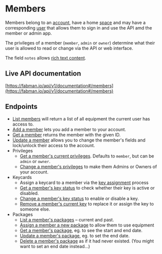 # Members

Members belong to an [account](accounts.md), have a home [space](spaces.md) and may have a corresponding [user](users.md) that allows them to sign in and use the API amd the member or admin app.

The privileges of a member (`member`, `admin` or `owner`) determine what their user is allowed to read or change via the API or web interface.

The field `notes` allows [rich text content](rich_text.md).

##  Live API documentation

[https://fabman.io/api/v1/documentation#/members](https://fabman.io/api/v1/documentation#/members)

## Endpoints
- [List members](https://fabman.io/api/v1/documentation#!/members/getApiV1Members) will return a list of all equipment the current user has access to.
- [Add a member](https://fabman.io/api/v1/documentation#!/members/postApiV1Members) lets you add a member to your account.
- [Get a member](https://fabman.io/api/v1/documentation#!/members/getApiV1MembersId) returns the member with the given ID.
- [Update a member](https://fabman.io/api/v1/documentation#!/members/putApiV1MembersId) allows you to change the member's fields and lock/unlock their access to the account.
- Privileges
	- [Get a member's current privileges](https://fabman.io/api/v1/documentation#!/members/getApiV1MembersIdPrivileges). Defaults to `member`, but can be `admin` or `owner`.
	- [Change a member's privileges](https://fabman.io/api/v1/documentation#!/members/putApiV1MembersIdPrivileges) to make them Admins or Owners of your account.
- Keycards
	- Assign a keycard to a member via the [key assignment](key_assignments.md) process
	- [Get a member's key status](https://fabman.io/api/v1/documentation#!/members/getApiV1MembersIdKey) to check whether their key is active or disabled.
	- [Change a member's key status](https://fabman.io/api/v1/documentation#!/members/putApiV1MembersIdKey) to enable or disable a key.
	- [Remove a member's current key](https://fabman.io/api/v1/documentation#!/members/deleteApiV1MembersIdKey) to replace it or assign the key to someone else.
- Packages
	- [List a member's packages](https://fabman.io/api/v1/documentation#!/members/getApiV1MembersIdPackages) – current and past.
	- [Assign a member a new package](https://fabman.io/api/v1/documentation#!/members/postApiV1MembersIdPackages) to allow them to use equipment
	- [Get a member's package](https://fabman.io/api/v1/documentation#!/members/getApiV1MembersIdPackagesMemberpackageid), eg. to see the start and end date.
	- [Update a member's package](https://fabman.io/api/v1/documentation#!/members/putApiV1MembersIdPackagesMemberpackageid), eg. to set the end date.
	- [Delete a member's package](https://fabman.io/api/v1/documentation#!/members/deleteApiV1MembersIdPackagesMemberpackageid) as if it had never existed. (You might want to set an end date instead…)

